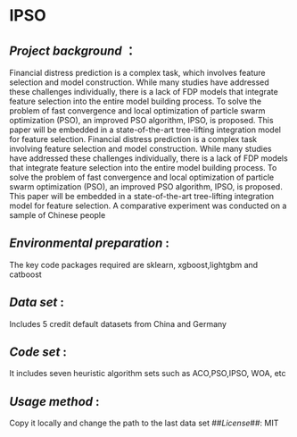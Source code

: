 # IPSO
## _Project background_ ：
  Financial distress prediction is a complex task, which involves feature selection and model construction. While many studies have addressed these challenges individually, there is a lack of FDP models that integrate feature selection into the entire model building process. To solve the problem of fast convergence and local optimization of particle swarm optimization (PSO), an improved PSO algorithm, IPSO, is proposed. This paper will be embedded in a state-of-the-art tree-lifting integration model for feature selection. Financial distress prediction is a complex task involving feature selection and model construction. While many studies have addressed these challenges individually, there is a lack of FDP models that integrate feature selection into the entire model building process. To solve the problem of fast convergence and local optimization of particle swarm optimization (PSO), an improved PSO algorithm, IPSO, is proposed. This paper will be embedded in a state-of-the-art tree-lifting integration model for feature selection. A comparative experiment was conducted on a sample of Chinese people
## _Environmental preparation_ :
  The key code packages required are sklearn, xgboost,lightgbm and catboost
## _Data set_ :
  Includes 5 credit default datasets from China and Germany
## _Code set_ :
   It includes seven heuristic algorithm sets such as ACO,PSO,IPSO, WOA, etc
## _Usage method_ :
  Copy it locally and change the path to the last data set
##_License_##:
 MIT

